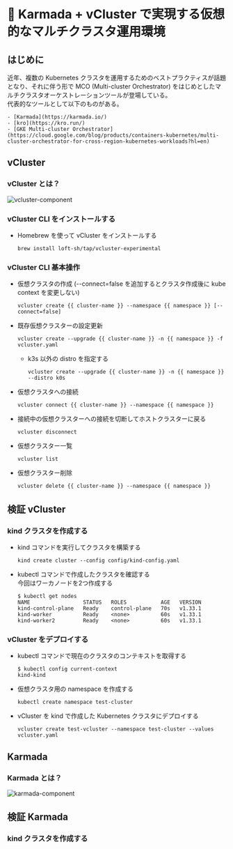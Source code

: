 # 🚢 Karmada + vCluster で実現する仮想的なマルチクラスタ運用環境

## はじめに

近年、複数の Kubernetes クラスタを運用するためのベストプラクティスが話題となり、それに伴う形で MCO (Multi-cluster Orchestrator) をはじめとしたマルチクラスタオーケストレーションツールが登場している。  
代表的なツールとして以下のものがある。  

    - [Karmada](https://karmada.io/)
    - [kro](https://kro.run/)
    - [GKE Multi-cluster Orchestrator](https://cloud.google.com/blog/products/containers-kubernetes/multi-cluster-orchestrator-for-cross-region-kubernetes-workloads?hl=en)

## vCluster

### vCluster とは？

![vcluster-component](https://www.vcluster.com/docs/assets/images/vcluster-architecture-ed041d884918b68c3aa11a6d3d65224c.png)

### vCluster CLI をインストールする

- Homebrew を使って vCluster をインストールする

    ```shell
    brew install loft-sh/tap/vcluster-experimental
    ```

### vCluster CLI 基本操作

- 仮想クラスタの作成 (--connect=false を追加するとクラスタ作成後に kube context を変更しない)
  
    ```shell
    vcluster create {{ cluster-name }} --namespace {{ namespace }} [--connect=false]
    ```

- 既存仮想クラスターの設定更新
  
    ```shell
    vcluster create --upgrade {{ cluster-name }} -n {{ namespace }} -f vcluster.yaml
    ```

    - k3s 以外の distro を指定する

        ```shell
        vcluster create --upgrade {{ cluster-name }} -n {{ namespace }} --distro k0s
        ```

- 仮想クラスタへの接続

    ```shell
    vcluster connect {{ cluster-name }} --namespace {{ namespace }}
    ```

- 接続中の仮想クラスターへの接続を切断してホストクラスターに戻る
  
    ```shell
    vcluster disconnect
    ```

- 仮想クラスター一覧
  
    ```shell
    vcluster list
    ```

- 仮想クラスター削除
    
    ```shell
    vcluster delete {{ cluster-name }} --namespace {{ namespace }}
    ```

## 検証 vCluster

### kind クラスタを作成する

- kind コマンドを実行してクラスタを構築する

    ```shell
    kind create cluster --config config/kind-config.yaml
    ```

- kubectl コマンドで作成したクラスタを確認する  
  今回はワーカノードを2つ作成する

    ```shell
    $ kubectl get nodes
    NAME                 STATUS   ROLES           AGE   VERSION
    kind-control-plane   Ready    control-plane   70s   v1.33.1
    kind-worker          Ready    <none>          60s   v1.33.1
    kind-worker2         Ready    <none>          60s   v1.33.1
    ```

### vCluster をデプロイする

- kubectl コマンドで現在のクラスタのコンテキストを取得する

    ```shell
    $ kubectl config current-context
    kind-kind
    ```

- 仮想クラスタ用の namespace を作成する

    ```shell
    kubectl create namespace test-cluster
    ```

- vCluster を kind で作成した Kubernetes クラスタにデプロイする

    ```shell
    vcluster create test-vcluster --namespace test-cluster --values vcluster.yaml
    ```

## Karmada

### Karmada とは？

![karmada-component](https://karmada.io/assets/images/components-9bbbf90a2242f49a418e53615f1b18be.png)

## 検証 Karmada

### kind クラスタを作成する
